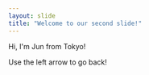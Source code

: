 ```yaml
---
layout: slide
title: "Welcome to our second slide!"
---
```

Hi, I'm Jun from Tokyo!

Use the left arrow to go back!
